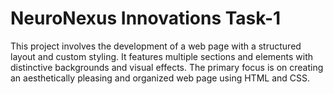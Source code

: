 # NeuroNexus Innovations Task-1
This project involves the development of a web page with a structured layout and custom styling. It features multiple sections and elements with distinctive backgrounds and visual effects. The primary focus is on creating an aesthetically pleasing and organized web page using HTML and CSS.
